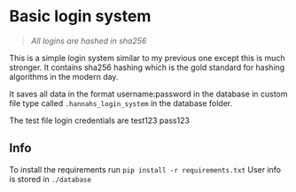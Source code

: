 # Basic login system
> *All logins are hashed in sha256*

This is a simple login system similar to my previous one except this is much stronger.
It contains sha256 hashing which is the gold standard for hashing algorithms in the 
modern day.

It saves all data in the format username:password in the database in custom file type
called `.hannahs_login_system` in the database folder.

The test file login credentials are test123 pass123
## Info
To install the requirements run `pip install -r requirements.txt`
User info is stored in `./database`